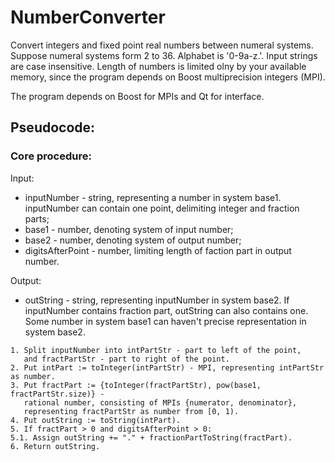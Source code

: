 # NumberConverter
Convert integers and fixed point real numbers between numeral systems. Suppose numeral systems form 2 to 36. Alphabet is '0-9a-z\.'. Input strings are case insensitive. Length of numbers is limited olny by your available memory, since the program depends on Boost multiprecision integers (MPI).

The program depends on Boost for MPIs and Qt for interface.

## Pseudocode:
### Core procedure:
Input: 
- inputNumber - string, representing a number in system base1. inputNumber can contain one point, delimiting integer and fraction parts;
- base1 - number, denoting system of input number;
- base2 - number, denoting system of output number;
- digitsAfterPoint - number, limiting length of faction part in output number.

Output:
- outString - string, representing inputNumber in system base2. If inputNumber contains fraction part, outString can also contains one.  Some number in system base1 can haven't precise representation in system base2.

```
1. Split inputNumber into intPartStr - part to left of the point, 
   and fractPartStr - part to right of the point.
2. Put intPart := toInteger(intPartStr) - MPI, representing intPartStr as number.
3. Put fractPart := {toInteger(fractPartStr), pow(base1, fractPartStr.size)} - 
   rational number, consisting of MPIs {numerator, denominator}, 
   representing fractPartStr as number from [0, 1).
4. Put outString := toString(intPart).
5. If fractPart > 0 and digitsAfterPoint > 0:
5.1. Assign outString += "." + fractionPartToString(fractPart).
6. Return outString.
```
